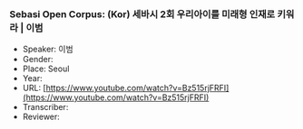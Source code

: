 ### Sebasi Open Corpus: (Kor) 세바시 2회 우리아이를 미래형 인재로 키워라 | 이범

- Speaker: 이범 
- Gender: 
- Place: Seoul
- Year: 
- URL: [https://www.youtube.com/watch?v=Bz515rjFRFI](https://www.youtube.com/watch?v=Bz515rjFRFI)
- Transcriber: 
- Reviewer: 


